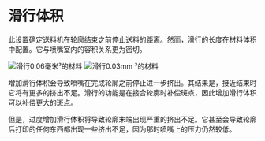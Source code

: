 滑行体积
====
此设置确定送料机在轮廓结束之前停止送料的距离。然而，滑行的长度在材料体积中配置。它与喷嘴室内的容积关系更为密切。

<!--screenshot {
"image_path": "coasting_enable.png",
"models": [{"script": "phone_holder.scad"}],
"camera_position": [0, -215, 117],
"minimum_layer": 1,
"structures": ["travels", "helpers", "shell", "infill", "starts"],
"settings": {
"coasting_enable": true,
"coasting_volume": 0.06,
"z_seam_position": "backright"
},
"colours": 32
}-->
<!--screenshot {
"image_path": "coasting_volume_0_03.png",
"models": [{"script": "phone_holder.scad"}],
"camera_position": [0, -215, 117],
"minimum_layer": 1,
"structures": ["travels", "helpers", "shell", "infill", "starts"],
"settings": {
"coasting_enable": true,
"coasting_volume": 0.03,
"z_seam_position": "backright"
},
"colours": 32
}-->
![滑行0.06毫米³的材料](../images/coasting_enable.png)
![滑行0.03mm ³的材料](../images/coasting_volume_0_03.png)

增加滑行体积会导致喷嘴在完成轮廓之前停止进一步挤出。其结果是，接近结束时它将有更多的挤出不足。滑行的功能是在接合轮廓时补偿斑点，因此增加滑行体积可以补偿更大的斑点。

但是，过度增加滑行体积将导致轮廓末端出现严重的挤出不足。它甚至会导致轮廓后打印的任何东西都出现一些挤出不足，因为那时喷嘴上的压力仍然较低。
